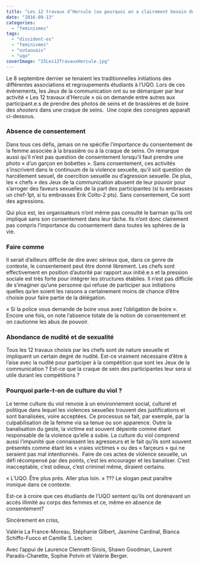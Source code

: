 ```yaml
---
title: "Les 12 travaux d’Hercule (ou pourquoi on a clairement besoin du féminisme)"
date: "2016-09-13"
categories: 
  - "feminismes"
tags: 
  - "dissident-es"
  - "feminismes"
  - "outaouais"
  - "uqo"
coverImage: "15Les12TravauxHercule.jpg"
---
```


Le 8 septembre dernier se tenaient les traditionnelles initiations des différentes associations et regroupements étudiants à l’UQO. Lors de ces évènements, les Jeux de la communication ont su se démarquer par leur activité « Les 12 travaux d’Hercule » où on demande entre autres aux participant.e.s de prendre des photos de seins et de brassières et de boire des _shooters_ dans une craque de seins.  Une copie des consignes apparaît ci-dessous.

### Absence de consentement

Dans tous ces défis, jamais on ne spécifie l’importance du consentement de la femme associée à la brassière ou à la craque de seins. On remarque aussi qu’il n’est pas question de consentement lorsqu’il faut prendre une photo « d’un garçon en bobettes ». Sans consentement, ces activités s’inscrivent dans le continuum de la violence sexuelle, qu’il soit question de harcèlement sexuel, de coercition sexuelle ou d’agression sexuelle. De plus, les « chefs » des Jeux de la communication abusent de leur pouvoir pour s’arroger des faveurs sexuelles de la part des participantes (si tu embrasses un chef-1pt, si tu embrasses Erik Colto-2 pts). Sans consentement, Ce sont des agressions.

Qui plus est, les organisateurs n’ont même pas consulté le barman qu’ils ont impliqué sans son consentement dans leur tâche. Ils n’ont donc clairement pas compris l’importance du consentement dans toutes les sphères de la vie.

### Faire comme

Il serait d’ailleurs difficile de dire avec sérieux que, dans ce genre de contexte, le consentement peut être donné librement. Les chefs sont effectivement en position d’autorité par rapport aux initié.e.s et la pression sociale est très forte pour intégrer les structures établies. Il n’est pas difficile de s’imaginer qu’une personne qui refuse de participer aux initiations quelles qu’en soient les raisons a certainement moins de chance d’être choisie pour faire partie de la délégation.

« Si la police vous demande de boire vous avez l’obligation de boire ». Encore une fois, on note l’absence totale de la notion de consentement et on cautionne les abus de pouvoir.

### Abondance de nudité et de sexualité

Tous les 12 travaux choisis par les chefs sont de nature sexuelle et impliquent un certain degré de nudité. Est-ce vraiment nécessaire d’être à l’aise avec la nudité pour participer à la compétition que sont les Jeux de la communication ? Est-ce que la craque de sein des participantes leur sera si utile durant les compétitions ?

### Pourquoi parle-t-on de culture du viol ?

Le terme culture du viol renvoie à un environnement social, culturel et politique dans lequel les violences sexuelles trouvent des justifications et sont banalisées, voire acceptées. Ce processus se fait, par exemple, par la culpabilisation de la femme via sa tenue ou son apparence. Outre la banalisation du geste, la victime est souvent dépeinte comme étant responsable de la violence qu’elle a subie. La culture du viol comprend aussi l’impunité que connaissent les agresseurs et le fait qu’ils sont souvent présentés comme étant les « vraies victimes » ou des « farçeurs » qui ne seraient pas mal intentionnés.  Faire de ces actes de violence sexuelle, un défi récompensé par des points, c’est les encourager et les banaliser. C’est inacceptable, c’est odieux, c’est criminel même, diraient certains.

« L’UQO. Être plus près. Aller plus loin. » ??? Le slogan peut paraître ironique dans ce contexte.

Est-ce à croire que ces étudiants de l’UQO sentent qu’ils ont dorénavant un accès illimité au corps des femmes et ce, même en absence de consentement?

Sincèrement en criss,

Valérie La France-Moreau, Stéphanie Gilbert, Jasmine Cardinal, Bianca Schiffo-Fuoco et Camille S. Leclerc

Avec l’appui de Laurence Clennett-Sirois, Shawn Goodman, Laurent Paradis-Charette, Sophie Potvin et Valérie Berger.
